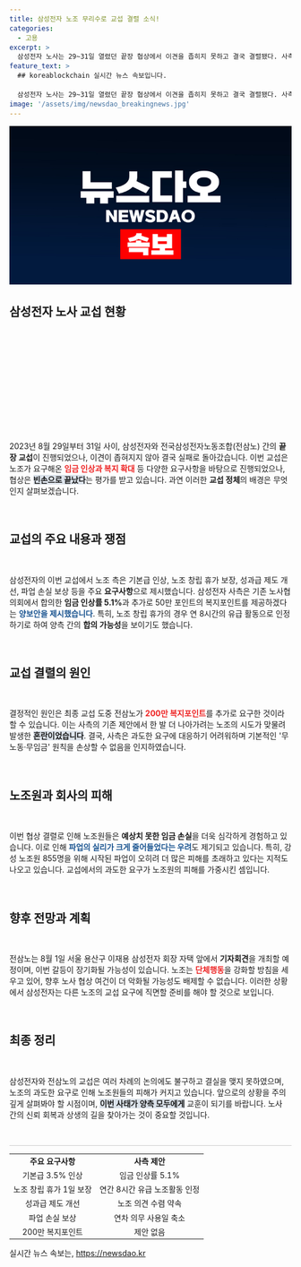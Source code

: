 ```yaml
---
title: 삼성전자 노조 무리수로 교섭 결렬 소식!
categories:
  - 고용
excerpt: >
  삼성전자 노사는 29~31일 열렸던 끝장 협상에서 이견을 좁히지 못하고 결국 결렬됐다. 사측의 양보에도 노조가 추가 요구를 하며 파업 장기화로 노조원만 피해를 입고 있는 상황이다. 과연 이 위기를 극복할 수 있을까?
feature_text: >
  ## koreablockchain 실시간 뉴스 속보입니다.

  삼성전자 노사는 29~31일 열렸던 끝장 협상에서 이견을 좁히지 못하고 결국 결렬됐다. 사측의 양보에도 노조가 추가 요구를 하며 파업 장기화로 노조원만 피해를 입고 있는 상황이다. 과연 이 위기를 극복할 수 있을까?
image: '/assets/img/newsdao_breakingnews.jpg'
---
```


<p><img src="/assets/img/newsdao_breakingnews.jpg" alt="koreablockchain 속보" /></p>

<h2 data-ke-size="size26">삼성전자 노사 교섭 현황</h2>

<p data-ke-size="size16">&nbsp;</p>

<p><svg></p>

<p data-ke-size="size16">2023년 8월 29일부터 31일 사이, 삼성전자와 전국삼성전자노동조합(전삼노) 간의 <b>끝장 교섭</b>이 진행되었으나, 이견이 좁혀지지 않아 결국 실패로 돌아갔습니다. 이번 교섭은 노조가 요구해온 <b><span style="color: #ee2323;">임금 인상과 복지 확대</span></b> 등 다양한 요구사항을 바탕으로 진행되었으나, 협상은 <b><span style="background-color: #21538527;">빈손으로 끝났다</span></b>는 평가를 받고 있습니다. 과연 이러한 <b>교섭 정체</b>의 배경은 무엇인지 살펴보겠습니다.</p>

<p data-ke-size="size16">&nbsp;</p>

<h2 data-ke-size="size26">교섭의 주요 내용과 쟁점</h2>

<p data-ke-size="size16">&nbsp;</p>

<p data-ke-size="size16">삼성전자의 이번 교섭에서 노조 측은 기본급 인상, 노조 창립 휴가 보장, 성과급 제도 개선, 파업 손실 보상 등을 주요 <b>요구사항</b>으로 제시했습니다. 삼성전자 사측은 기존 노사협의회에서 합의한 <b>임금 인상률 5.1%</b>과 추가로 50만 포인트의 복지포인트를 제공하겠다는 <b><span style="color: #1a5490;">양보안을 제시했습니다</span></b>. 특히, 노조 창립 휴가의 경우 연 8시간의 유급 활동으로 인정하기로 하여 양측 간의 <b>합의 가능성</b>을 보이기도 했습니다.</p>

<p data-ke-size="size16">&nbsp;</p>

<h2 data-ke-size="size26">교섭 결렬의 원인</h2>

<p data-ke-size="size16">&nbsp;</p>

<p data-ke-size="size16">결정적인 원인은 최종 교섭 도중 전삼노가 <b><span style="color: #ee2323;">200만 복지포인트</span></b>를 추가로 요구한 것이라 할 수 있습니다. 이는 사측의 기존 제안에서 한 발 더 나아가려는 노조의 시도가 맞물려 발생한 <b><span style="background-color: #21538527;">혼란이었습니다</span></b>. 결국, 사측은 과도한 요구에 대응하기 어려워하며 기본적인 '무노동·무임금' 원칙을 손상할 수 없음을 인지하였습니다.</p> 

<p data-ke-size="size16">&nbsp;</p>

<h2 data-ke-size="size26">노조원과 회사의 피해</h2>

<p data-ke-size="size16">&nbsp;</p>

<p data-ke-size="size16">이번 협상 결렬로 인해 노조원들은 <b>예상치 못한 임금 손실</b>을 더욱 심각하게 경험하고 있습니다. 이로 인해 <b><span style="color: #1a5490;">파업의 실리가 크게 줄어들었다는 우려</span></b>도 제기되고 있습니다. 특히, 강성 노조원 855명을 위해 시작된 파업이 오히려 더 많은 피해를 초래하고 있다는 지적도 나오고 있습니다. 교섭에서의 과도한 요구가 노조원의 피해를 가중시킨 셈입니다.</p>

<p data-ke-size="size16">&nbsp;</p>

<h2 data-ke-size="size26">향후 전망과 계획</h2>

<p data-ke-size="size16">&nbsp;</p>

<p data-ke-size="size16">전삼노는 8월 1일 서울 용산구 이재용 삼성전자 회장 자택 앞에서 <b>기자회견</b>을 개최할 예정이며, 이번 갈등이 장기화될 가능성이 있습니다. 노조는 <b><span style="color: #ee2323;">단체행동</span></b>을 강화할 방침을 세우고 있어, 향후 노사 협상 여건이 더 악화될 가능성도 배제할 수 없습니다. 이러한 상황에서 삼성전자는 다른 노조의 교섭 요구에 직면할 준비를 해야 할 것으로 보입니다.</p>

<p data-ke-size="size16">&nbsp;</p>

<h2 data-ke-size="size26">최종 정리</h2>

<p data-ke-size="size16">&nbsp;</p>

<p data-ke-size="size16">삼성전자와 전삼노의 교섭은 여러 차례의 논의에도 불구하고 결실을 맺지 못하였으며, 노조의 과도한 요구로 인해 노조원들의 피해가 커지고 있습니다. 앞으로의 상황을 주의깊게 살펴봐야 할 시점이며, <b><span style="background-color: #21538527;">이번 사태가 양측 모두에게</span></b> 교훈이 되기를 바랍니다. 노사 간의 신뢰 회복과 상생의 길을 찾아가는 것이 중요할 것입니다.</p> 

<p data-ke-size="size16">&nbsp;</p>

<hr style="height: 1px; border: none; background-color: #ccc;">

<table>
<tr>
<td style="text-align: center; height: 17px;"><b>주요 요구사항</b></td>
<td style="text-align: center; height: 17px;"><b>사측 제안</b></td>
</tr>
<tr>
<td style="text-align: center; height: 17px;">기본급 3.5% 인상</td>
<td style="text-align: center; height: 17px;">임금 인상률 5.1%</td>
</tr>
<tr>
<td style="text-align: center; height: 17px;">노조 창립 휴가 1일 보장</td>
<td style="text-align: center; height: 17px;">연간 8시간 유급 노조활동 인정</td>
</tr>
<tr>
<td style="text-align: center; height: 17px;">성과급 제도 개선</td>
<td style="text-align: center; height: 17px;">노조 의견 수렴 약속</td>
</tr>
<tr>
<td style="text-align: center; height: 17px;">파업 손실 보상</td>
<td style="text-align: center; height: 17px;">연차 의무 사용일 축소</td>
</tr>
<tr>
<td style="text-align: center; height: 17px;">200만 복지포인트</td>
<td style="text-align: center; height: 17px;">제안 없음</td>
</tr>
</table>
실시간 뉴스 속보는, <a href="https://newsdao.kr" rel="dofollow">https://newsdao.kr</a>


